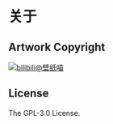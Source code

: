 # 关于

## Artwork Copyright
[![bilibili@壁纸喵](https://i0.hdslb.com/bfs/face/93bba0fb2fc3c1ad1ead9a5e4db031ef36f532d5.jpg)](https://t.bilibili.com/754787244907167748)

## License

The GPL-3.0 License.